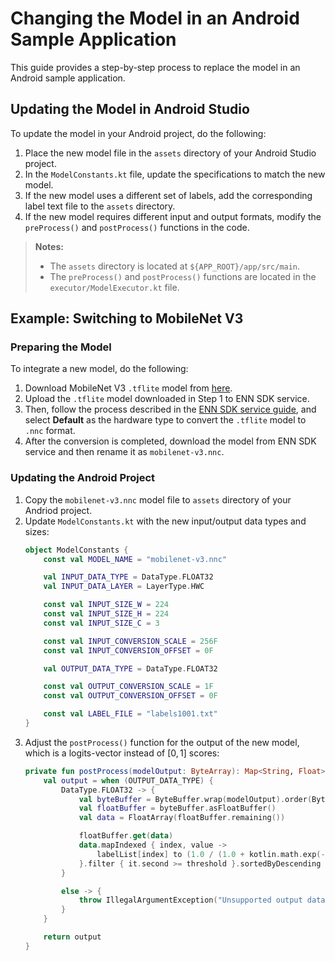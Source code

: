 # Changing the Model in an Android Sample Application

This guide provides a step-by-step process to replace the model in an Android sample application.

## Updating the Model in Android Studio
To update the model in your Android project, do the following:
1. Place the new model file in the `assets` directory of your Android Studio project.
2. In the `ModelConstants.kt` file, update the specifications to match the new model.
3. If the new model uses a different set of labels, add the corresponding label text file to the `assets` directory.
4. If the new model requires different input and output formats, modify the `preProcess()` and `postProcess()` functions in the code.

> **Notes:**
> 
> - The `assets` directory is located at `${APP_ROOT}/app/src/main`.
> - The `preProcess()` and `postProcess()` functions are located in the  `executor/ModelExecutor.kt` file.

## Example: Switching to MobileNet V3
### Preparing the Model
To integrate a new model, do the following:
1. Download MobileNet V3 `.tflite` model from [here](https://www.kaggle.com/models/google/mobilenet-v3/frameworks/tfLite/variations/large-100-224-classification).
2. Upload  the `.tflite` model downloaded in Step 1 to ENN SDK service. 
3. Then, follow the process described in the [ENN SDK service guide](getting-started-with-android-samples/enn-sdk-service), and select **Default** as the hardware type  to convert the `.tflite`  model to `.nnc` format.
4. After the conversion is completed, download the model from ENN SDK service and then rename it as  `mobilenet-v3.nnc`.

### Updating the Android Project
1. Copy the `mobilenet-v3.nnc` model file to `assets` directory of your Andriod project.
2. Update `ModelConstants.kt` with the new input/output data types and sizes:
    ```kotlin
    object ModelConstants {
        const val MODEL_NAME = "mobilenet-v3.nnc"

        val INPUT_DATA_TYPE = DataType.FLOAT32
        val INPUT_DATA_LAYER = LayerType.HWC

        const val INPUT_SIZE_W = 224
        const val INPUT_SIZE_H = 224
        const val INPUT_SIZE_C = 3

        const val INPUT_CONVERSION_SCALE = 256F
        const val INPUT_CONVERSION_OFFSET = 0F

        val OUTPUT_DATA_TYPE = DataType.FLOAT32

        const val OUTPUT_CONVERSION_SCALE = 1F
        const val OUTPUT_CONVERSION_OFFSET = 0F

        const val LABEL_FILE = "labels1001.txt"
    }
    ```
3. Adjust the `postProcess()` function for the output of the new model, which is a logits-vector instead of $[0,1]$ scores:
    ```kotlin
    private fun postProcess(modelOutput: ByteArray): Map<String, Float> {
        val output = when (OUTPUT_DATA_TYPE) {
            DataType.FLOAT32 -> {
                val byteBuffer = ByteBuffer.wrap(modelOutput).order(ByteOrder.nativeOrder())
                val floatBuffer = byteBuffer.asFloatBuffer()
                val data = FloatArray(floatBuffer.remaining())

                floatBuffer.get(data)
                data.mapIndexed { index, value ->
                    labelList[index] to (1.0 / (1.0 + kotlin.math.exp(-value.toDouble()))).toFloat()
                }.filter { it.second >= threshold }.sortedByDescending { it.second }.toMap()
            }

            else -> {
                throw IllegalArgumentException("Unsupported output data type: ${OUTPUT_DATA_TYPE}")
            }
        }

        return output
    }
    ```

